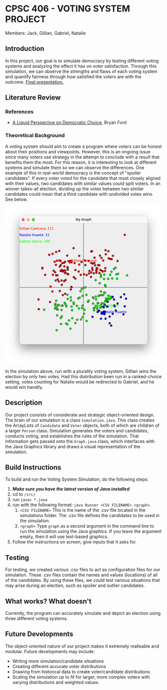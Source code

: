 # CPSC 406 - VOTING SYSTEM PROJECT
Members: Jack, Gillian, Gabriel, Natalie

## Introduction
In this project, our goal is to simulate democracy by testing different voting systems and analyzing the effect it has on voter satisfaction. Through this simulation, we can observe the strengths and flaws of each voting system and quantify fairness through how satisfied the voters are with the outcome.
[Final presentation.](https://docs.google.com/presentation/d/1lnj-1Q8w0nWQG3Lx8U_SRHHrw7u-Zu0Y/edit?usp=sharing&ouid=112817791602145407975&rtpof=true&sd=true)

## Literature Review
### References
* [A Liquid Perspective on Democratic Choice](https://bford.info/pub/soc/liquid/), Bryan Ford

### Theoretical Background
A voting system should aim to create a program where voters can be honest about their positions and viewpoints. However, this is an ongoing issue since many voters use strategy in the attempt to conclude with a result that benefits them the most. For this reason, it is interesting to look at different systems and simulate them so we can observe the differences. One example of this in real-world democracy is the concept of "spoiler candidates". If every voter voted for the candidate that most closely aligned with their values, two candidates with similar values could split voters. In an winner-takes-all election, dividing up the votes between two similar candidates could mean that a third candidate with undivided votes wins. See below.

![A voting graph showing two candidates near each other and one candidate opposite the two candidates.](images/voting-simulation2.png?raw=true "Simulation 2")

In the simulation above, run with a plurality voting system, Gillian wins the election by only two votes. Had this distribution been run in a ranked-choice setting, votes counting for Natalie would be redirected to Gabriel, and he would win handily.

## Description
Our project consists of considerate and strategic object-oriented design. The brain of our simulation is a class `Simulation.java`. This class creates the ArrayLists of `Candidate` and `Voter` objects, both of which are children of a larger `Person` class. Simulation generates the voters and candidates, conducts voting, and establishes the rules of the simulation. That information gets passed onto the `Graph.java` class, which interfaces with the Java Graphics library and draws a visual representation of the simulation.

## Build Instructions
To build and run the Voting System Simulation, do the following steps:
1. ***Make sure you have the latest version of Java installed***
2. cd to `/src/`
3. run `javac *.java`
4. run with the following format: `java Runner <CSV FILENAME> <graph>`.
   1. `<CSV FILENAME>` This is the name of the .csv file located in the simulations folder. The .csv file defines the candidates to be used in the simulation.
   2. `<graph>` Type `graph` as a second argument in the command line to run the simulation using the Java graphics. If you leave the argument empty, then it will use text-based graphics.
5. Follow the instructions on screen, give inputs that it asks for.

## Testing
For testing, we created various .csv files to act as configuration files for our simulation. These .csv files contain the names and values (locations) of all of the candidates. By using these files, we could test various situations that may arise during an election, such as spoiler and outlier candidates.

## What works? What doesn't
Currently, the program can accurately simulate and depict an election using three different voting systems.

## Future Developments

The object-oriented nature of our project makes it extremely malleable and modular. Future developments may include:
- Writing more simulation/candidate situations
- Creating different accurate voter distributions
- Drawing from historical data to create voter/candidate distributions
- Scaling the simulation up to fit for larger, more complex voters with varying distributions and weighted values.